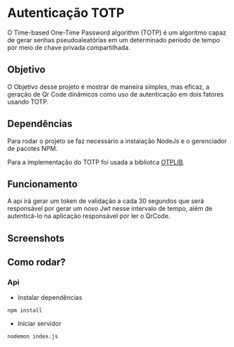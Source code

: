 # Autenticação TOTP
O Time-based One-Time Password algorithm (TOTP) é um algoritmo capaz de gerar senhas pseudoaleatórias em um determinado período de tempo por meio de chave privada compartilhada. 

## Objetivo
O Objetivo desse projeto é mostrar de maneira simples, mas eficaz, a geração de Qr Code dinâmicos como uso de autenticação em dois fatores usando TOTP. 

## Dependências
Para rodar o projeto se faz necessário a instalação NodeJs e o gerenciador de pacotes NPM.

Para a implementação do TOTP foi usada a bibliotca [OTPLIB](https://www.npmjs.com/package/otplib).

## Funcionamento
A api irá gerar um token de validação a cada 30 segundos que será responsável por gerar um novo Jwt nesse intervalo de tempo, além de autenticá-lo na aplicação responsável por ler o QrCode. 

## Screenshots

## Como rodar? 

### Api

* Instalar dependências
``` shell
npm install
```

* Iniciar servidor 
``` shell
nodemon index.js
```